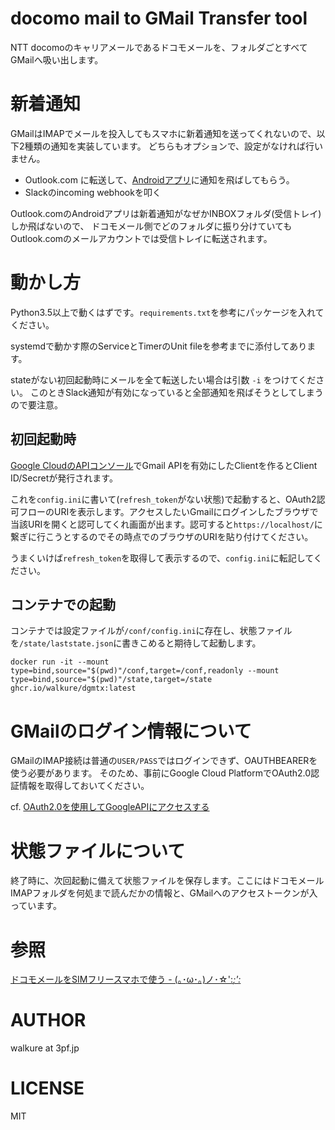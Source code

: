 # docomo mail to GMail Transfer tool
NTT docomoのキャリアメールであるドコモメールを、フォルダごとすべてGMailへ吸い出します。

# 新着通知
GMailはIMAPでメールを投入してもスマホに新着通知を送ってくれないので、以下2種類の通知を実装しています。
どちらもオプションで、設定がなければ行いません。

- Outlook.com に転送して、[Androidアプリ](https://play.google.com/store/apps/details?id=com.microsoft.office.outlook)に通知を飛ばしてもらう。
- Slackのincoming webhookを叩く

Outlook.comのAndroidアプリは新着通知がなぜかINBOXフォルダ(受信トレイ)しか飛ばないので、
ドコモメール側でどのフォルダに振り分けていてもOutlook.comのメールアカウントでは受信トレイに転送されます。

# 動かし方
Python3.5以上で動くはずです。`requirements.txt`を参考にパッケージを入れてください。

systemdで動かす際のServiceとTimerのUnit fileを参考までに添付してあります。

stateがない初回起動時にメールを全て転送したい場合は引数 `-i` をつけてください。
このときSlack通知が有効になっていると全部通知を飛ばそうとしてしまうので要注意。

## 初回起動時

[Google CloudのAPIコンソール](https://console.cloud.google.com/apis/dashboard)でGmail APIを有効にしたClientを作るとClient ID/Secretが発行されます。

これを`config.ini`に書いて(`refresh_token`がない状態)で起動すると、OAuth2認可フローのURIを表示します。アクセスしたいGmailにログインしたブラウザで
当該URIを開くと認可してくれ画面が出ます。認可すると`https://localhost/`に繋ぎに行こうとするのでその時点でのブラウザのURIを貼り付けてください。

うまくいけば`refresh_token`を取得して表示するので、`config.ini`に転記してください。

## コンテナでの起動

コンテナでは設定ファイルが`/conf/config.ini`に存在し、状態ファイルを`/state/laststate.json`に書きこめると期待して起動します。

`docker run -it --mount type=bind,source="$(pwd)"/conf,target=/conf,readonly --mount type=bind,source="$(pwd)"/state,target=/state ghcr.io/walkure/dgmtx:latest`

# GMailのログイン情報について
GMailのIMAP接続は普通の`USER/PASS`ではログインできず、OAUTHBEARERを使う必要があります。
そのため、事前にGoogle Cloud PlatformでOAuth2.0認証情報を取得しておいてください。

cf. [OAuth2.0を使用してGoogleAPIにアクセスする](https://developers.google.com/identity/protocols/oauth2)

# 状態ファイルについて
終了時に、次回起動に備えて状態ファイルを保存します。ここにはドコモメールIMAPフォルダを何処まで読んだかの情報と、GMailへのアクセストークンが入っています。

# 参照
[ドコモメールをSIMフリースマホで使う - (｡･ω･｡)ノ･☆':*;':* ](http://www2.hatenadiary.jp/entry/2021/06/03/022857)

# AUTHOR
walkure at 3pf.jp

# LICENSE
MIT
